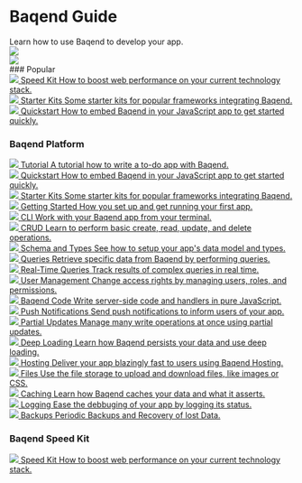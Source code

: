 <!-- # Baqend Guide -->
<div class="stars">
  <div class="container">
    <h1>Baqend Guide</h1>
    Learn how to use Baqend to develop your app.
    <div class="shooting-star">
      <img src="./img/shooting-star.png" />
    </div>
    <div class="shooting-star-right">
      <img src="./img/shooting-star.png" />
    </div>
  </div>
</div>
### Popular
<div class="chapter-container">
  <div class="chapter-item-outer">
    <a class="chapter-item" href="speed-kit/">
      <span class="chapter-heading">
        <span class="icon"><img src="icons/speedkit.png"/></span>
        <span class="text">Speed Kit</span>
      </span>
      <span class="chapter-info">How to boost web performance on your current technology stack.</span>
    </a>
  </div>
  <div class="chapter-item-outer">
    <a class="chapter-item" href="starter-kits/">
      <span class="chapter-heading">
        <span class="icon"><img src="icons/starter_kits.png"/></span>
        <span class="text">Starter Kits</span>
      </span>
      <span class="chapter-info">Some starter kits for popular frameworks integrating Baqend.</span>
    </a>
  </div>
  <div class="chapter-item-outer">
    <a class="chapter-item" href="gettingstarted/">
      <span class="chapter-heading">
        <span class="icon"><img src="icons/quickstart.png"/></span>
        <span class="text">Quickstart</span>
      </span>
      <span class="chapter-info">How to embed Baqend in your JavaScript app to get started quickly.</span>
    </a>
  </div>
</div>

### Baqend Platform
<div class="chapter-container">
  <div class="chapter-item-outer">
    <a class="chapter-item" href="https://www.baqend.com/tutorial.html">
      <span class="chapter-heading">
        <span class="icon"><img src="icons/tutorial.png"/></span>
        <span class="text">Tutorial</span>
      </span>
      <span class="chapter-info">A tutorial how to write a to-do app with Baqend.</span>
    </a>
  </div>
  <div class="chapter-item-outer">
    <a class="chapter-item" href="gettingstarted/">
      <span class="chapter-heading">
        <span class="icon"><img src="icons/quickstart.png"/></span>
        <span class="text">Quickstart</span>
      </span>
      <span class="chapter-info">How to embed Baqend in your JavaScript app to get started quickly.</span>
    </a>
  </div>
  <div class="chapter-item-outer">
    <a class="chapter-item" href="starter-kits/">
      <span class="chapter-heading">
        <span class="icon"><img src="icons/starter_kits.png"/></span>
        <span class="text">Starter Kits</span>
      </span>
      <span class="chapter-info">Some starter kits for popular frameworks integrating Baqend.</span>
    </a>
  </div>
  <div class="chapter-item-outer">
    <a class="chapter-item" href="topics/getting-started/">
      <span class="chapter-heading">
        <span class="icon"><img src="icons/getting_started.png"/></span>
        <span class="text">Getting Started</span>
      </span>
      <span class="chapter-info">How you set up and get running your first app.</span>
    </a>
  </div>
  <div class="chapter-item-outer">
    <a class="chapter-item" href="topics/cli/">
      <span class="chapter-heading">
        <span class="icon"><img src="icons/cli.png"/></span>
        <span class="text">CLI</span>
      </span>
      <span class="chapter-info">Work with your Baqend app from your terminal.</span>
    </a>
  </div>
  <!-- a class="chapter-item" href="topics/wordpress/">
    <span class="chapter-icon fa fa-wordpress"></span>
    <span class="chapter-heading">WordPress Plugin</span>
    <span class="chapter-info">Easily host your <br> WordPress blog <br> on Baqend.</span>
  </a -->
  <div class="chapter-item-outer">
    <a class="chapter-item" href="topics/crud/">
      <span class="chapter-heading">
        <span class="icon"><img src="icons/crud.png"/></span>
        <span class="text">CRUD</span>
      </span>
      <span class="chapter-info">Learn to perform basic create, read, update, and delete operations.</span>
    </a>
  </div>
  <div class="chapter-item-outer">
    <a class="chapter-item" href="topics/schema/">
      <span class="chapter-heading">
        <span class="icon"><img src="icons/schema.png"/></span>
        <span class="text">Schema and Types</span>
      </span>
      <span class="chapter-info">See how to setup your app's data model and types.</span>
    </a>
  </div>
  <div class="chapter-item-outer">
    <a class="chapter-item" href="topics/queries/">
      <span class="chapter-heading">
        <span class="icon"><img src="icons/queries.png"/></span>
        <span class="text">Queries</span>
      </span>
      <span class="chapter-info">Retrieve specific data from Baqend by performing queries.</span>
    </a>
  </div>
  <div class="chapter-item-outer">
    <a class="chapter-item" href="topics/realtime/">
      <span class="chapter-heading">
        <span class="icon"><img src="icons/realtime.png"/></span>
        <span class="text">Real-Time Queries</span>
      </span>
      <span class="chapter-info">Track results of complex queries in real time.</span>
    </a>
  </div>
  <div class="chapter-item-outer">
    <a class="chapter-item" href="topics/user-management/">
      <span class="chapter-heading">
        <span class="icon"><img src="icons/users.png"/></span>
        <span class="text">User Management</span>
      </span>
      <span class="chapter-info">Change access rights by managing users, roles, and permissions.</span>
    </a>
  </div>
  <div class="chapter-item-outer">
    <a class="chapter-item" href="topics/baqend-code/">
      <span class="chapter-heading">
        <span class="icon"><img src="icons/code.png"/></span>
        <span class="text">Baqend Code</span>
      </span>
      <span class="chapter-info">Write server-side code and handlers in pure JavaScript.</span>
    </a>
  </div>
  <div class="chapter-item-outer">
    <a class="chapter-item" href="topics/push/">
      <span class="chapter-heading">
        <span class="icon"><img src="icons/push.png"/></span>
        <span class="text">Push Notifications</span>
      </span>
      <span class="chapter-info">Send push notifications to inform users of your app.</span>
    </a>
  </div>
  <div class="chapter-item-outer">
    <a class="chapter-item" href="topics/partial-updates/">
      <span class="chapter-heading">
        <span class="icon"><img src="icons/partial.png"/></span>
        <span class="text">Partial Updates</span>
      </span>
      <span class="chapter-info">Manage many write operations at once using partial updates.</span>
    </a>
  </div>
  <div class="chapter-item-outer">
    <a class="chapter-item" href="topics/deep-loading/">
      <span class="chapter-heading">
        <span class="icon"><img src="icons/deep.png"/></span>
        <span class="text">Deep Loading</span>
      </span>
      <span class="chapter-info">Learn how Baqend persists your data and use deep loading.</span>
    </a>
  </div>
  <div class="chapter-item-outer">
    <a class="chapter-item" href="topics/hosting/">
      <span class="chapter-heading">
        <span class="icon"><img src="icons/hosting.png"/></span>
        <span class="text">Hosting</span>
      </span>
      <span class="chapter-info">Deliver your app blazingly fast to users using Baqend Hosting.</span>
    </a>
  </div>
  <div class="chapter-item-outer">
    <a class="chapter-item" href="topics/files/">
      <span class="chapter-heading">
        <span class="icon"><img src="icons/files.png"/></span>
        <span class="text">Files</span>
      </span>
      <span class="chapter-info">Use the file storage to upload and download files, like images or CSS.</span>
    </a>
  </div>
  <div class="chapter-item-outer">
    <a class="chapter-item" href="topics/caching/">
      <span class="chapter-heading">
        <span class="icon"><img src="icons/caching.png"/></span>
        <span class="text">Caching</span>
      </span>
      <span class="chapter-info">Learn how Baqend caches your data and what it asserts.</span>
    </a>
  </div>
  <div class="chapter-item-outer">
    <a class="chapter-item" href="topics/logging/">
      <span class="chapter-heading">
        <span class="icon"><img src="icons/logging.png"/></span>
        <span class="text">Logging</span>
      </span>
      <span class="chapter-info">Ease the debbuging of your app by logging its status.</span>
    </a>
  </div>
  <div class="chapter-item-outer">
    <a class="chapter-item" href="topics/backups/">
      <span class="chapter-heading">
        <span class="icon"><img src="icons/backup.png"/></span>
        <span class="text">Backups</span>
      </span>
      <span class="chapter-info">Periodic Backups and Recovery of lost Data.</span>
    </a>
  </div>
</div>

### Baqend Speed Kit
<div class="chapter-container">
  <div class="chapter-item-outer">
    <a class="chapter-item" href="speed-kit/">
      <span class="chapter-heading">
        <span class="icon"><img src="icons/speedkit.png"/></span>
        <span class="text">Speed Kit</span>
      </span>
      <span class="chapter-info">How to boost web performance on your current technology stack.</span>
    </a>
  </div>
</div>

<!-- <div class="note">
  <strong>Note:</strong> If you have any questions not answered by this guide, feel free to contact us via <a href="mailto:support@baqend.com">support@baqend.com</a> or the chat on the bottom.
</div> -->
